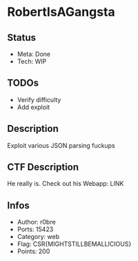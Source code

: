 RobertIsAGangsta
=========

## Status
* Meta: Done
* Tech: WIP

## TODOs
* Verify difficulty
* Add exploit

## Description
Exploit various JSON parsing fuckups

## CTF Description
He really is. Check out his Webapp: LINK

## Infos

* Author: r0bre
* Ports: 15423
* Category: web
* Flag: CSR{MIGHTSTILLBEMALLICIOUS}
* Points: 200
